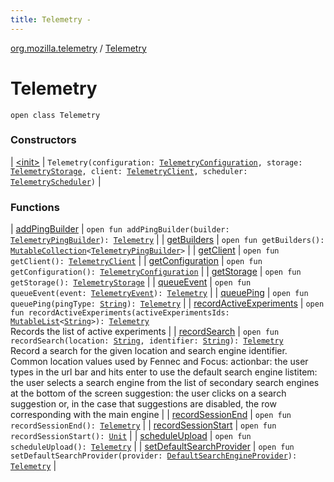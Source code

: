 ```yaml
---
title: Telemetry - 
---
```


[org.mozilla.telemetry](../index.html) / [Telemetry](./index.html)

# Telemetry

`open class Telemetry`

### Constructors

| [&lt;init&gt;](-init-.html) | `Telemetry(configuration: `[`TelemetryConfiguration`](../../org.mozilla.telemetry.config/-telemetry-configuration/index.html)`, storage: `[`TelemetryStorage`](../../org.mozilla.telemetry.storage/-telemetry-storage/index.html)`, client: `[`TelemetryClient`](../../org.mozilla.telemetry.net/-telemetry-client/index.html)`, scheduler: `[`TelemetryScheduler`](../../org.mozilla.telemetry.schedule/-telemetry-scheduler/index.html)`)` |

### Functions

| [addPingBuilder](add-ping-builder.html) | `open fun addPingBuilder(builder: `[`TelemetryPingBuilder`](../../org.mozilla.telemetry.ping/-telemetry-ping-builder/index.html)`): `[`Telemetry`](./index.md) |
| [getBuilders](get-builders.html) | `open fun getBuilders(): `[`MutableCollection`](https://kotlinlang.org/api/latest/jvm/stdlib/kotlin.collections/-mutable-collection/index.html)`<`[`TelemetryPingBuilder`](../../org.mozilla.telemetry.ping/-telemetry-ping-builder/index.html)`>` |
| [getClient](get-client.html) | `open fun getClient(): `[`TelemetryClient`](../../org.mozilla.telemetry.net/-telemetry-client/index.html) |
| [getConfiguration](get-configuration.html) | `open fun getConfiguration(): `[`TelemetryConfiguration`](../../org.mozilla.telemetry.config/-telemetry-configuration/index.html) |
| [getStorage](get-storage.html) | `open fun getStorage(): `[`TelemetryStorage`](../../org.mozilla.telemetry.storage/-telemetry-storage/index.html) |
| [queueEvent](queue-event.html) | `open fun queueEvent(event: `[`TelemetryEvent`](../../org.mozilla.telemetry.event/-telemetry-event/index.html)`): `[`Telemetry`](./index.md) |
| [queuePing](queue-ping.html) | `open fun queuePing(pingType: `[`String`](https://kotlinlang.org/api/latest/jvm/stdlib/kotlin/-string/index.html)`): `[`Telemetry`](./index.md) |
| [recordActiveExperiments](record-active-experiments.html) | `open fun recordActiveExperiments(activeExperimentsIds: `[`MutableList`](https://kotlinlang.org/api/latest/jvm/stdlib/kotlin.collections/-mutable-list/index.html)`<`[`String`](https://kotlinlang.org/api/latest/jvm/stdlib/kotlin/-string/index.html)`>): `[`Telemetry`](./index.md)<br>Records the list of active experiments |
| [recordSearch](record-search.html) | `open fun recordSearch(location: `[`String`](https://kotlinlang.org/api/latest/jvm/stdlib/kotlin/-string/index.html)`, identifier: `[`String`](https://kotlinlang.org/api/latest/jvm/stdlib/kotlin/-string/index.html)`): `[`Telemetry`](./index.md)<br>Record a search for the given location and search engine identifier. Common location values used by Fennec and Focus: actionbar: the user types in the url bar and hits enter to use the default search engine listitem: the user selects a search engine from the list of secondary search engines at the bottom of the screen suggestion: the user clicks on a search suggestion or, in the case that suggestions are disabled, the row corresponding with the main engine |
| [recordSessionEnd](record-session-end.html) | `open fun recordSessionEnd(): `[`Telemetry`](./index.md) |
| [recordSessionStart](record-session-start.html) | `open fun recordSessionStart(): `[`Unit`](https://kotlinlang.org/api/latest/jvm/stdlib/kotlin/-unit/index.html) |
| [scheduleUpload](schedule-upload.html) | `open fun scheduleUpload(): `[`Telemetry`](./index.md) |
| [setDefaultSearchProvider](set-default-search-provider.html) | `open fun setDefaultSearchProvider(provider: `[`DefaultSearchEngineProvider`](../../org.mozilla.telemetry.measurement/-default-search-measurement/-default-search-engine-provider/index.html)`): `[`Telemetry`](./index.md) |

